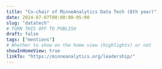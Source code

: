 ```yaml
---
title: "Co-chair of MinneAnalytics Data Tech (8th year)"
date: 2024-07-07T00:00:00-05:00
slug: "datatech"
# TURN THIS OFF TO PUBLISH
draft: false
tags: ["mentions"]
# Whether to show on the home view (highlights) or not
showInHomeView: true
linkTo: "https://minneanalytics.org/leadership/"
---
```

